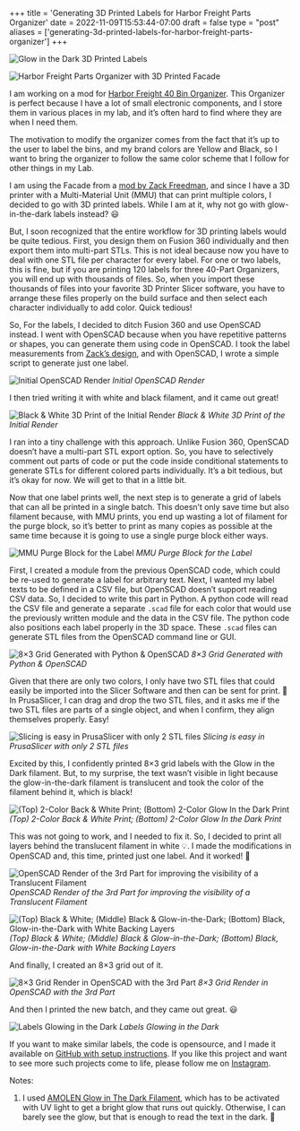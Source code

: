 +++
title = 'Generating 3D Printed Labels for Harbor Freight Parts Organizer'
date = 2022-11-09T15:53:44-07:00
draft = false
type = "post"
aliases = ['generating-3d-printed-labels-for-harbor-freight-parts-organizer']
+++

![Glow in the Dark 3D Printed Labels](/posts/images/generating-3d-printed-labels-for-harbor-freight-parts-organizer/parts-bin-10-final-print.jpeg)


![Harbor Freight Parts Organizer with 3D Printed Facade](/posts/images/generating-3d-printed-labels-for-harbor-freight-parts-organizer/3d-printer-lables-for-harbor-freight-parts-bin.png)

I am working on a mod for [Harbor Freight 40 Bin Organizer](https://www.harborfreight.com/40-bin-organizer-with-full-length-drawer-94375.html). This Organizer is perfect because I have a lot of small electronic components, and I store them in various places in my lab, and it’s often hard to find where they are when I need them.

The motivation to modify the organizer comes from the fact that it’s up to the user to label the bins, and my brand colors are Yellow and Black, so I want to bring the organizer to follow the same color scheme that I follow for other things in my Lab.

I am using the Facade from a [mod by Zack Freedman](https://www.instructables.com/Parts-Rainbow-the-Ultimate-Harbor-Freight-Organize/), and since I have a 3D printer with a Multi-Material Unit (MMU) that can print multiple colors, I decided to go with 3D printed labels. While I am at it, why not go with glow-in-the-dark labels instead? 😃

But, I soon recognized that the entire workflow for 3D printing labels would be quite tedious. First, you design them on Fusion 360 individually and then export them into multi-part STLs. This is not ideal because now you have to deal with one STL file per character for every label. For one or two labels, this is fine, but if you are printing 120 labels for three 40-Part Organizers, you will end up with thousands of files. So, when you import these thousands of files into your favorite 3D Printer Slicer software, you have to arrange these files properly on the build surface and then select each character individually to add color. Quick tedious!

So, For the labels, I decided to ditch Fusion 360 and use OpenSCAD instead. I went with OpenSCAD because when you have repetitive patterns or shapes, you can generate them using code in OpenSCAD. I took the label measurements from [Zack’s design](https://www.thingiverse.com/thing:4614214), and with OpenSCAD, I wrote a simple script to generate just one label.

![Initial OpenSCAD Render](/posts/images/generating-3d-printed-labels-for-harbor-freight-parts-organizer/parts-bin-01-first-single-print-render.png)
*Initial OpenSCAD Render*

I then tried writing it with white and black filament, and it came out great!

![Black & White 3D Print of the Initial Render](/posts/images/generating-3d-printed-labels-for-harbor-freight-parts-organizer/parts-bin-02-first-single-print.jpeg)
*Black & White 3D Print of the Initial Render*

I ran into a tiny challenge with this approach. Unlike Fusion 360, OpenSCAD doesn’t have a multi-part STL export option. So, you have to selectively comment out parts of code or put the code inside conditional statements to generate STLs for different colored parts individually. It’s a bit tedious, but it’s okay for now. We will get to that in a little bit.

Now that one label prints well, the next step is to generate a grid of labels that can all be printed in a single batch. This doesn’t only save time but also filament because, with MMU prints, you end up wasting a lot of filament for the purge block, so it’s better to print as many copies as possible at the same time because it is going to use a single purge block either ways.

![MMU Purge Block for the Label](/posts/images/generating-3d-printed-labels-for-harbor-freight-parts-organizer/parts-bin-03-purge-block.jpeg)
*MMU Purge Block for the Label*

First, I created a module from the previous OpenSCAD code, which could be re-used to generate a label for arbitrary text. Next, I wanted my label texts to be defined in a CSV file, but OpenSCAD doesn’t support reading CSV data. So, I decided to write this part in Python. A python code will read the CSV file and generate a separate `.scad` file for each color that would use the previously written module and the data in the CSV file. The python code also positions each label properly in the 3D space. These `.scad` files can generate STL files from the OpenSCAD command line or GUI.

![8×3 Grid Generated with Python & OpenSCAD](/posts/images/generating-3d-printed-labels-for-harbor-freight-parts-organizer/parts-bin-04-two-part-batch.png)
*8×3 Grid Generated with Python & OpenSCAD*

Given that there are only two colors, I only have two STL files that could easily be imported into the Slicer Software and then can be sent for print. 🙂 In PrusaSlicer, I can drag and drop the two STL files, and it asks me if the two STL files are parts of a single object, and when I confirm, they align themselves properly. Easy!

![Slicing is easy in PrusaSlicer with only 2 STL files](/posts/images/generating-3d-printed-labels-for-harbor-freight-parts-organizer/parts-bin-05-two-part-slicer.png)
*Slicing is easy in PrusaSlicer with only 2 STL files*

Excited by this, I confidently printed 8×3 grid labels with the Glow in the Dark filament. But, to my surprise, the text wasn’t visible in light because the glow-in-the-dark filament is translucent and took the color of the filament behind it, which is black!

![(Top) 2-Color Back & White Print; (Bottom) 2-Color Glow In the Dark Print](/posts/images/generating-3d-printed-labels-for-harbor-freight-parts-organizer/parts-bin-06-second-single-print.jpeg)
*(Top) 2-Color Back & White Print; (Bottom) 2-Color Glow In the Dark Print*

This was not going to work, and I needed to fix it. So, I decided to print all layers behind the translucent filament in white 💡. I made the modifications in OpenSCAD and, this time, printed just one label. And it worked! 🙂

![OpenSCAD Render of the 3rd Part for improving the visibility of a Translucent Filament](/posts/images/generating-3d-printed-labels-for-harbor-freight-parts-organizer/parts-bin-07-third-single-render.png)
*OpenSCAD Render of the 3rd Part for improving the visibility of a Translucent Filament*

![(Top) Black & White; (Middle) Black & Glow-in-the-Dark; (Bottom) Black, Glow-in-the-Dark with White Backing Layers](/posts/images/generating-3d-printed-labels-for-harbor-freight-parts-organizer/parts-bin-08-third-single-print.jpeg)
*(Top) Black & White; (Middle) Black & Glow-in-the-Dark; (Bottom) Black, Glow-in-the-Dark with White Backing Layers*

And finally, I created an 8×3 grid out of it.

![8×3 Grid Render in OpenSCAD with the 3rd Part](/posts/images/generating-3d-printed-labels-for-harbor-freight-parts-organizer/parts-bin-09-final-batch-render.png)
*8×3 Grid Render in OpenSCAD with the 3rd Part*

And then I printed the new batch, and they came out great. 😃

![Labels Glowing in the Dark](/posts/images/generating-3d-printed-labels-for-harbor-freight-parts-organizer/parts-bin-10-final-print.jpeg)
*Labels Glowing in the Dark*

If you want to make similar labels, the code is opensource, and I made it available on [GitHub with setup instructions](https://github.com/aerohstudios/mmu-labels). If you like this project and want to see more such projects come to life, please follow me on [Instagram](https://instagram.com/shivdeepak1st).

Notes:

1. I used [AMOLEN Glow in The Dark Filament](https://amzn.to/3EiFvc4), which has to be activated with UV light to get a bright glow that runs out quickly. Otherwise, I can barely see the glow, but that is enough to read the text in the dark. 🙂
